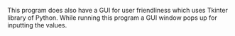 This program does also have a GUI for user friendliness which uses Tkinter library of Python.
While running this program a GUI window pops up for inputting the values.
